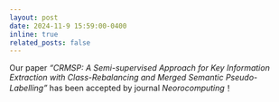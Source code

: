 ```yaml
---
layout: post
date: 2024-11-9 15:59:00-0400
inline: true
related_posts: false
---
```


Our paper _“CRMSP: A Semi-supervised Approach for Key Information Extraction with Class-Rebalancing and Merged Semantic Pseudo-Labelling”_ has been accepted by journal _Neorocomputing_！
